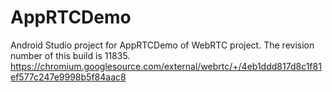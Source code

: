 # AppRTCDemo

Android Studio project for AppRTCDemo of WebRTC project. The revision number of this build is 11835.
https://chromium.googlesource.com/external/webrtc/+/4eb1ddd817d8c1f81ef577c247e9998b5f84aac8

